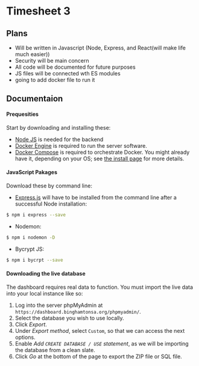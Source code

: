 # Timesheet 3 

## Plans
- Will be written in Javascript (Node, Express, and React(will make life much easier))
- Security will be main concern 
- All code will be documented for future purposes
- JS files will be connected wth ES modules
- going to add docker file to run it 

## Documentaion

#### Prequesities
Start by downloading and installing these:
- [Node JS](https://nodejs.org/en/) is needed for the backend 
- [Docker Engine](https://www.docker.com/) is required to run the server software.
- [Docker Compose](https://docs.docker.com/compose/) is required to orchestrate Docker. You might already have it, depending on your OS; see [the install page](https://docs.docker.com/compose/install/) for more details.

#### JavaScript  Pakages
Download these by command line:
- [Express.js](https://expressjs.com/) will have to be installed from the command line after a successful Node installation:
```Bash
$ npm i express --save
```
- Nodemon:
```bash
$ npm i nodemon -D 
```
- Bycrypt JS:
```bash
$ npm i bycrpt --save
```


#### Downloading the live database

The dashboard requires real data to function. You must import the live data into your local instance like so:
1. Log into the server phpMyAdmin at `https://dashboard.binghamtonsa.org/phpmyadmin/`.
2. Select the database you wish to use locally.
3. Click *Export*.
4. Under *Export method*, select `Custom`, so that we can access the next options.
5. Enable *Add `CREATE DATABASE / USE` statement*, as we will be importing the database from a clean slate.
6. Click *Go* at the bottom of the page to export the ZIP file or SQL file.



